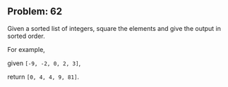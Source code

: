 Problem: 62
---
Given a sorted list of integers, square the elements and give
the output in sorted order.

For example,

given `[-9, -2, 0, 2, 3]`,

return `[0, 4, 4, 9, 81]`.
